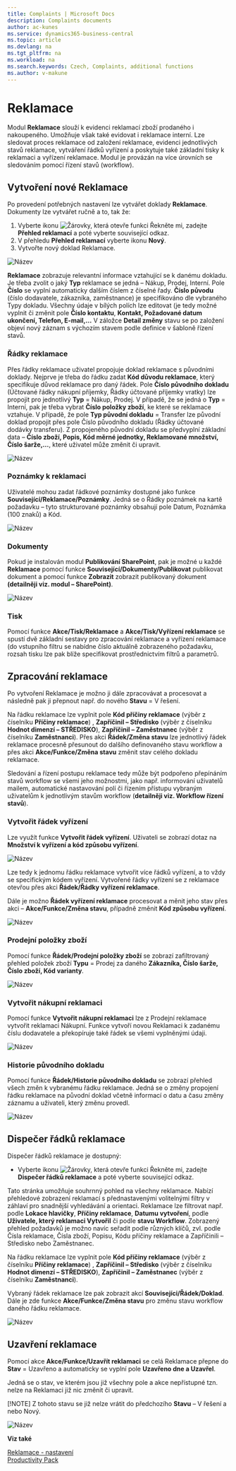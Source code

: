 ```yaml
---
title: Complaints | Microsoft Docs
description: Complaints documents
author: ac-kunes
ms.service: dynamics365-business-central
ms.topic: article
ms.devlang: na
ms.tgt_pltfrm: na
ms.workload: na
ms.search.keywords: Czech, Complaints, additional functions
ms.author: v-makune
---
```

# Reklamace
Modul **Reklamace** slouží k evidenci reklamací zboží prodaného i nakoupeného. Umožňuje však také evidovat i reklamace interní. Lze sledovat proces reklamace od založení reklamace, evidenci jednotlivých stavů reklamace, vytváření řádků vyřízení a poskytuje také základní tisky k reklamaci a vyřízení reklamace. Modul je provázán na více úrovních se sledováním pomocí řízení stavů (workflow).

## Vytvoření nové Reklamace
Po provedení potřebných nastavení lze vytvářet doklady **Reklamace**. Dokumenty lze vytvářet ručně a to, tak že:

1. Vyberte ikonu ![Žárovky, která otevře funkci Řekněte mi](media/ui-search/search_small.png "Řekněte mi, co chcete dělat"), zadejte **Přehled reklamací** a poté vyberte související odkaz. 
2. V přehledu **Přehled reklamací** vyberte ikonu **Nový**.
3. Vytvořte nový doklad Reklamace.

![Název](media/complaints-document.png)

**Reklamace** zobrazuje relevantní informace vztahující se k danému dokladu. Je třeba zvolit o jaký **Typ** reklamace se jedná – Nákup, Prodej, Interní. Pole **Číslo** se vyplní automaticky dalším číslem z číselné řady. **Číslo původu** (číslo dodavatele, zákazníka, zaměstnance) je specifikováno dle vybraného Typy dokladu.
Všechny údaje v bílých polích lze editovat (je tedy možné vyplnit či změnit pole **Číslo kontaktu**, **Kontakt, Požadované datum ukončení, Telefon, E-mail,…** 
V záložce **Detail změny** stavu se po založení objeví nový záznam s výchozím stavem podle definice v šabloně řízení stavů. 
### Řádky reklamace

Přes řádky reklamace uživatel propojuje doklad reklamace s původními doklady. Nejprve je třeba do řádku zadat **Kód důvodu reklamace**, který specifikuje důvod reklamace pro daný řádek.
Pole **Číslo původního dokladu** (Účtované řádky nákupní příjemky, Řádky účtované příjemky vratky) lze propojit pro jednotlivý **Typ** = Nákup, Prodej. V případě, že se jedná o **Typ** = Interní, pak je třeba vybrat **Číslo položky zboží**, ke které se reklamace vztahuje. V případě, že pole **Typ původní dokladu** = Transfer lze původní doklad propojit přes pole Číslo původního dokladu (Řádky účtované dodávky transferu).
Z propojeného původní dokladu se předvyplní základní data – **Číslo zboží, Popis, Kód měrné jednotky, Reklamované množství, Číslo šarže,…**, které uživatel může změnit či upravit.

![Název](media/complaints-complaint_list.png)
### Poznámky k reklamaci

Uživatelé mohou zadat řádkové poznámky dostupné jako funkce **Související/Reklamace/Poznámky**. Jedná se o Řádky poznámek na kartě požadavku – tyto strukturované poznámky obsahují pole Datum, Poznámka (100 znaků) a Kód.

![Název](media/complaints-notes.png)
### Dokumenty

Pokud je instalován modul **Publikování SharePoint**, pak je možné u každé **Reklamace** pomocí funkce **Související/Dokumenty/Publikovat** publikovat dokument a pomocí funkce **Zobrazit** zobrazit publikovaný dokument **(detailněji viz. modul – SharePoint)**.

![Název](media/complaints-documents.png)
### Tisk

Pomocí funkce **Akce/Tisk/Reklamace** a **Akce/Tisk/Vyřízení reklamace** se spustí dvě základní sestavy pro zpracování reklamace a vyřízení reklamace (do vstupního filtru se nabídne číslo aktuálně zobrazeného požadavku, rozsah tisku lze pak blíže specifikovat prostřednictvím filtrů a parametrů.

## Zpracování reklamace

Po vytvoření Reklamace je možno ji dále zpracovávat a procesovat a následně pak ji přepnout např. do nového **Stavu** = V řešení.

Na řádku reklamace lze vyplnit pole **Kód příčiny reklamace** (výběr z číselníku **Příčiny reklamace**) , **Zapříčinil – Středisko** (výběr z číselníku **Hodnot dimenzí – STŘEDISKO**), **Zapříčinil – Zaměstnanec** (výběr z číselníku **Zaměstnanci**). Přes akci **Řádek/Změna stavu** lze jednotlivý řádek reklamace procesně přesunout do dalšího definovaného stavu workflow a přes akci **Akce/Funkce/Změna stavu** změnit stav celého dokladu reklamace.

Sledování a řízení postupu reklamace tedy může být podpořeno přepínáním stavů workflow se všemi jeho možnostmi, jako např. informování uživatelů mailem, automatické nastavování polí či řízením přístupu vybraným uživatelům k jednotlivým stavům workflow (**detailněji viz. Workflow řízení stavů**).

### Vytvořit řádek vyřízení

Lze využít funkce **Vytvořit řádek vyřízení**. Uživateli se zobrazí dotaz na **Množství k vyřízení a kód způsobu vyřízení**.

![Název](media/complaints-line_pending.png)

Lze tedy k jednomu řádku reklamace vytvořit více řádků vyřízení, a to vždy se specifickým kódem vyřízení. Vytvořené řádky vyřízení se z reklamace otevřou přes akci **Řádek/Řádky vyřízení reklamace**.

Dále je možno **Řádek vyřízení reklamace** procesovat a měnit jeho stav přes akci – **Akce/Funkce/Změna stavu**, případně změnit **Kód způsobu vyřízení**.

![Název](media/complaints-line.png)

### Prodejní položky zboží

Pomocí funkce **Řádek/Prodejní položky zboží** se zobrazí zafiltrovaný přehled položek zboží **Typu** = Prodej za daného **Zákazníka, Číslo šarže, Číslo zboží, Kód varianty**.

![Název](media/complaints-filtered.png)

### Vytvořit nákupní reklamaci

Pomocí funkce **Vytvořit nákupní reklamaci** lze z Prodejní reklamace vytvořit reklamaci Nákupní. Funkce vytvoří novou Reklamaci k zadanému číslu dodavatele a překopíruje také řádek se všemi vyplněnými údaji.

![Název](media/complaints-creation.png)

### Historie původního dokladu

Pomocí funkce **Řádek/Historie původního dokladu** se zobrazí přehled všech změn k vybranému řádku reklamace. Jedná se o změny propojení řádku reklamace na původní doklad včetně informací o datu a času změny záznamu a uživateli, který změnu provedl.

![Název](media/complaints-history.png)

## Dispečer řádků reklamace

Dispečer řádků reklamace je dostupný:

- Vyberte ikonu ![Žárovky, která otevře funkci Řekněte mi](media/ui-search/search_small.png "Řekněte mi, co chcete dělat"), zadejte **Dispečer řádků reklamace** a poté vyberte související odkaz.

Tato stránka umožňuje souhrnný pohled na všechny reklamace. Nabízí přehledové zobrazení reklamací s přednastavenými volitelnými filtry v záhlaví pro snadnější vyhledávání a orientaci. Reklamace lze filtrovat např. podle **Lokace hlavičky**, **Příčiny reklamace**, **Datumu vytvoření**, podle **Uživatele, který reklamaci Vytvořil** či podle **stavu Workflow**. Zobrazený přehled požadavků je možno navíc seřadit podle různých klíčů, zvl. podle Čísla reklamace, Čísla zboží, Popisu, Kódu příčiny reklamace a Zapříčinili – Středisko nebo Zaměstnanec.

Na řádku reklamace lze vyplnit pole **Kód příčiny reklamace** (výběr z číselníku **Příčiny reklamace**) , **Zapříčinil – Středisko** (výběr z číselníku **Hodnot dimenzí – STŘEDISKO**), **Zapříčinil – Zaměstnanec** (výběr z číselníku **Zaměstnanci**).

Vybraný řádek reklamace lze pak zobrazit akcí **Souvisejíci/Řádek/Doklad**. Dále je zde funkce **Akce/Funkce/Změna stavu** pro změnu stavu workflow daného řádku reklamace.

![Název](media/complaints-line_dispatcher.png)

## Uzavření reklamace

Pomocí akce **Akce/Funkce/Uzavřít reklamaci** se celá Reklamace přepne do **Stav** = Uzavřeno a automaticky se vyplní pole **Uzavřeno dne a Uzavřel**.

Jedná se o stav, ve kterém jsou již všechny pole a akce nepřístupné tzn. nelze na Reklamaci již nic změnit či upravit.

[!NOTE]
Z tohoto stavu se již nelze vrátit do předchozího **Stavu** – V řešení a nebo Nový.

![Název](media/complaints-closing.png)

**Viz také**

[Reklamace - nastavení](ac-complaints-management-setup.md)  
[Productivity Pack](ac-productivity-pack.md)

